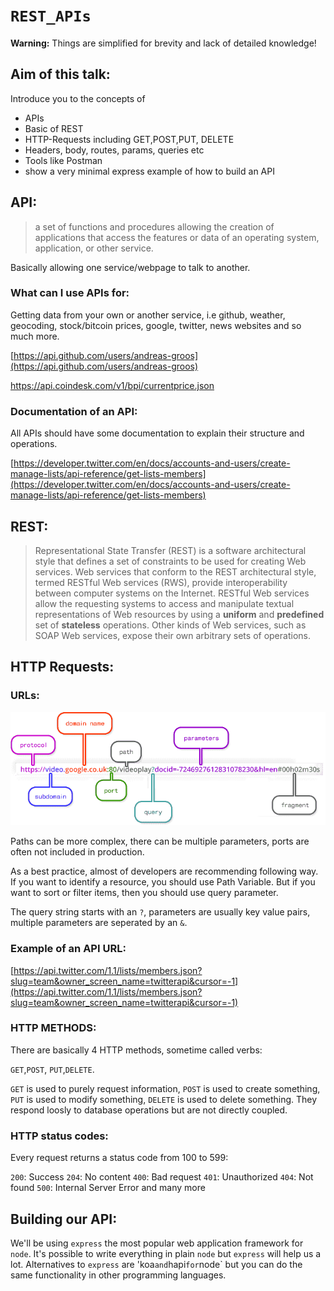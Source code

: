 # `REST_APIs`

**Warning:** Things are simplified for brevity and lack of detailed knowledge!

## Aim of this talk:

Introduce you to the concepts of

- APIs
- Basic of REST
- HTTP-Requests including GET,POST,PUT, DELETE
- Headers, body, routes, params, queries etc
- Tools like Postman
- show a very minimal express example of how to build an API

## API:

> a set of functions and procedures allowing the creation of applications that access the features or data of an operating system, application, or other service.

Basically allowing one service/webpage to talk to another.

### What can I use APIs for:

Getting data from your own or another service, i.e github, weather, geocoding, stock/bitcoin prices, google, twitter, news websites and so much more.

[https://api.github.com/users/andreas-groos](https://api.github.com/users/andreas-groos)

[https://api.coindesk.com/v1/bpi/currentprice.json ](https://api.coindesk.com/v1/bpi/currentprice.json)

### Documentation of an API:

All APIs should have some documentation to explain their structure and operations.

[https://developer.twitter.com/en/docs/accounts-and-users/create-manage-lists/api-reference/get-lists-members](https://developer.twitter.com/en/docs/accounts-and-users/create-manage-lists/api-reference/get-lists-members)

## REST:

> Representational State Transfer (REST) is a software architectural style that defines a set of constraints to be used for creating Web services. Web services that conform to the REST architectural style, termed RESTful Web services (RWS), provide interoperability between computer systems on the Internet. RESTful Web services allow the requesting systems to access and manipulate textual representations of Web resources by using a **uniform** and **predefined** set of **stateless** operations. Other kinds of Web services, such as SOAP Web services, expose their own arbitrary sets of operations.

## HTTP Requests:

### URLs:

![url](_v_images/_url_1551972873_468527314.png)

Paths can be more complex, there can be multiple parameters, ports are often not included in production.

As a best practice, almost of developers are recommending following way. If you want to identify a resource, you should use Path Variable. But if you want to sort or filter items, then you should use query parameter.

The query string starts with an `?`, parameters are usually key value pairs, multiple parameters are seperated by an `&`.

### Example of an API URL:

[https://api.twitter.com/1.1/lists/members.json?slug=team&owner_screen_name=twitterapi&cursor=-1](https://api.twitter.com/1.1/lists/members.json?slug=team&owner_screen_name=twitterapi&cursor=-1)

### HTTP METHODS:

There are basically 4 HTTP methods, sometime called verbs:

`GET`,`POST`, `PUT`,`DELETE`.

`GET` is used to purely request information, `POST` is used to create something, `PUT` is used to modify something, `DELETE` is used to delete something. They respond loosly to database operations but are not directly coupled.

### HTTP status codes:

Every request returns a status code from 100 to 599:

`200`: Success
`204`: No content
`400`: Bad request
`401`: Unauthorized
`404`: Not found
`500`: Internal Server Error
and many more

## Building our API:

We'll be using `express` the most popular web application framework for `node`. It's possible to write everything in plain `node` but `express` will help us a lot. Alternatives to `express` are 'koa`and`hapi`for`node` but you can do the same functionality in other programming languages.
